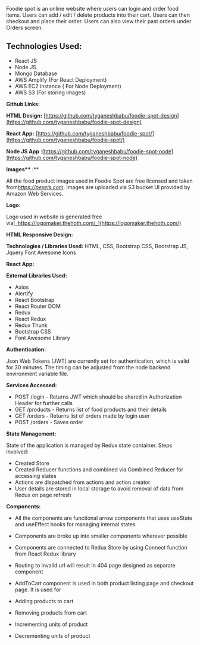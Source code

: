 Foodie spot is an online website where users can login and order food items. Users can add / edit / delete products into their cart. Users can then checkout and place their order. Users can also view their past orders under Orders screen.

## **Technologies Used:**

- React JS
- Node JS
- Mongo Database
- AWS Amplify (For React Deployment)
- AWS EC2 instance ( For Node Deployment)
- AWS S3 (For storing images)

**Github Links:**

**HTML Design:** [https://github.com/tyganeshbabu/foodie-spot-design](https://github.com/tyganeshbabu/foodie-spot-design)

**React App:** [https://github.com/tyganeshbabu/foodie-spot/](https://github.com/tyganeshbabu/foodie-spot/)

**Node JS App** :[https://github.com/tyganeshbabu/foodie-spot-node](https://github.com/tyganeshbabu/foodie-spot-node)

**Images\*\*** :\*\*

All the food product images used in Foodie Spot are free licensed and taken from[_https://pexels.com_](https://pexels.com/). Images are uploaded via S3 bucket UI provided by Amazon Web Services.

**Logo:**

Logo used in website is generated free via[_https://logomaker.thehoth.com/_](https://logomaker.thehoth.com/)

**HTML Responsive Design:**

**Technologies / Libraries Used:** HTML, CSS, Bootstrap CSS, Bootstrap JS, Jquery Font Awesome Icons

**React App:**

**External Libraries Used:**

- Axios
- Alertify
- React Bootstrap
- React Router DOM
- Redux
- React Redux
- Redux Thunk
- Bootstrap CSS
- Font Awesome Library

**Authentication:**

Json Web Tokens (JWT) are currently set for authentication, which is valid for 30 minutes. The timing can be adjusted from the node backend environment variable file.

**Services Accessed:**

- POST /login - Returns JWT which should be shared in Authorization Header for further calls
- GET /products - Returns list of food products and their details
- GET /orders - Returns list of orders made by login user
- POST /orders - Saves order

**State Management:**

State of the application is managed by Redux state container. Steps involved:

- Created Store
- Created Reducer functions and combined via Combined Reducer for accessing states
- Actions are dispatched from actions and action creator
- User details are stored in local storage to avoid removal of data from Redux on page refresh

**Components:**

- All the components are functional arrow components that uses useState and useEffect hooks for managing internal states
- Components are broke up into smaller components wherever possible
- Components are connected to Redux Store by using Connect function from React Redux library
- Routing to invalid url will result in 404 page designed as separate component
- AddToCart component is used in both product listing page and checkout page. It is used for

- Adding products to cart
- Removing products from cart
- Incrementing units of product
- Decrementing units of product
